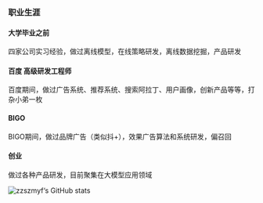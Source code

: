 ### 职业生涯
#### 大学毕业之前
四家公司实习经验，做过离线模型，在线策略研发，离线数据挖掘，产品研发
#### 百度 高级研发工程师
百度期间，做过广告系统、推荐系统、搜索阿拉丁、用户画像，创新产品等等，打杂小弟一枚
#### BIGO
BIGO期间，做过品牌广告（类似抖+），效果广告算法和系统研发，偏召回
#### 创业
做过各种产品研发，目前聚集在大模型应用领域

![zzszmyf‘s GitHub stats](https://github-readme-stats.vercel.app/api?username=zzszmyf&show_icons=true&theme=radical&count_private=true)
